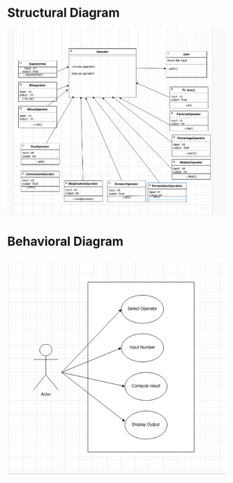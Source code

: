 # Structural Diagram

![calci_struct](https://github.com/99003518/Team2_calciapp/blob/main/Calculator%20Application/2.Design/HLD/calculator_structural_diagram.png)

 # Behavioral Diagram

![alt text](https://github.com/99003518/Team2_calciapp/blob/main/Calculator%20Application/2.Design/HLD/calculator_behavioral.png)
